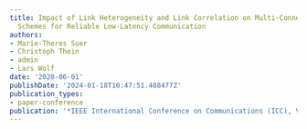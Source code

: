 ```yaml
---
title: Impact of Link Heterogeneity and Link Correlation on Multi-Connectivity Scheduling
  Schemes for Reliable Low-Latency Communication
authors:
- Marie-Theres Suer
- Christoph Thein
- admin
- Lars Wolf
date: '2020-06-01'
publishDate: '2024-01-18T10:47:51.488477Z'
publication_types:
- paper-conference
publication: '*IEEE International Conference on Communications (ICC), Virtual Conference*'
---
```


